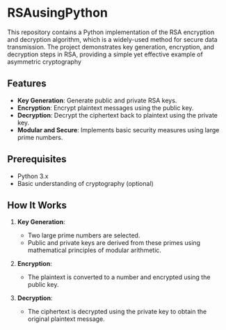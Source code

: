 # RSAusingPython
This repository contains a Python implementation of the RSA encryption and decryption algorithm, which is a widely-used method for secure data transmission. The project demonstrates key generation, encryption, and decryption steps in RSA, providing a simple yet effective example of asymmetric cryptography

## Features
- **Key Generation**: Generate public and private RSA keys.
- **Encryption**: Encrypt plaintext messages using the public key.
- **Decryption**: Decrypt the ciphertext back to plaintext using the private key.
- **Modular and Secure**: Implements basic security measures using large prime numbers.

## Prerequisites
- Python 3.x
- Basic understanding of cryptography (optional)

## How It Works
1. **Key Generation**: 
   - Two large prime numbers are selected.
   - Public and private keys are derived from these primes using mathematical principles of modular arithmetic.
   
2. **Encryption**: 
   - The plaintext is converted to a number and encrypted using the public key.
   
3. **Decryption**: 
   - The ciphertext is decrypted using the private key to obtain the original plaintext message.
